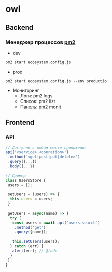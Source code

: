 # owl

## Backend

### Менеджер процессов [pm2](https://pm2.keymetrics.io/docs/usage/pm2-doc-single-page/)
* dev
```
pm2 start ecosystem.config.js
```
* prod
```
pm2 start ecosystem.config.js --env productio
```
* Мониторинг
  * Логи: pm2 logs
  * Список: pm2 list
  * Панель: pm2 monit

## Frontend

### API
```javascript
// Доступно в любом месте приложения
api('<service>.<operation>')
 .method('<get|post|put|delete>')
 .query({...})
 .body({...})

// Пример
class UsersStore {
 users = [];
 
 setUsers = (users) => {
  this.users = users;
 }
 
 getUsers = async(name) => {
  try {
   const users = await api('users.search')
    .method('get')
    .query({name});

   this.setUsers(users);
  } catch (err) {
   alert(err); // @todo
  }
 };
}
```
